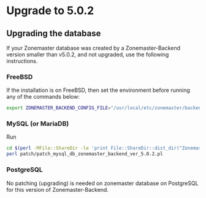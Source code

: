 # Upgrade to 5.0.2

## Upgrading the database

If your Zonemaster database was created by a Zonemaster-Backend version smaller than
v5.0.2, and not upgraded, use the following instructions.

### FreeBSD

If the installation is on FreeBSD, then set the environment before running any
of the commands below:

```sh
export ZONEMASTER_BACKEND_CONFIG_FILE="/usr/local/etc/zonemaster/backend_config.ini"
```

### MySQL (or MariaDB)

Run
```sh
cd $(perl -MFile::ShareDir -le 'print File::ShareDir::dist_dir("Zonemaster-Backend")')
perl patch/patch_mysql_db_zonemaster_backend_ver_5.0.2.pl
```

### PostgreSQL

No patching (upgrading) is needed on zonemaster database on PostgreSQL for this
version of Zonemaster-Backend.


